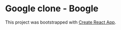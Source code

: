 # Google clone - Boogle
This project was bootstrapped with [Create React App](https://github.com/facebook/create-react-app).
